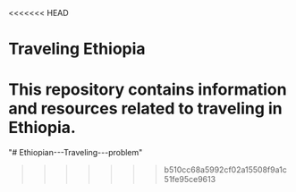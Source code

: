 <<<<<<< HEAD
# Traveling Ethiopia

This repository contains information and resources related to traveling in Ethiopia.
=======
"# Ethiopian---Traveling---problem" 
>>>>>>> b510cc68a5992cf02a15508f9a1c51fe95ce9613
